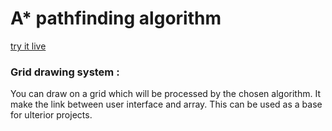 # A* pathfinding algorithm 

[try it live](https://editor.p5js.org/Sulay35/sketches/CqtwiLZcw)

### Grid drawing system : 
You can draw on a grid which will be processed by the chosen algorithm. It make the link between user interface and array. This can be used as a base for ulterior projects.
